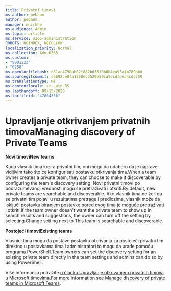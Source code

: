 ```yaml
---
title: Privatni timovi
ms.author: pebaum
author: pebaum
manager: mnirkhe
ms.audience: Admin
ms.topic: article
ms.service: o365-administration
ROBOTS: NOINDEX, NOFOLLOW
localization_priority: Normal
ms.collection: Adm_O365
ms.custom:
- "9001223"
- "6258"
ms.openlocfilehash: d81ac4790ab62f882bd35f0b8b4ea95a4b789abd
ms.sourcegitcommit: c6692ce0fa1358ec3529e59ca0ecdfdea4cdc759
ms.translationtype: MT
ms.contentlocale: sr-Latn-RS
ms.lasthandoff: 09/15/2020
ms.locfileid: "47804356"
---
```

# <a name="managing-discovery-of-private-teams"></a><span data-ttu-id="afa15-102">Upravljanje otkrivanjem privatnih timova</span><span class="sxs-lookup"><span data-stu-id="afa15-102">Managing discovery of Private Teams</span></span>

<span data-ttu-id="afa15-103">**Novi timovi**</span><span class="sxs-lookup"><span data-stu-id="afa15-103">**New teams**</span></span>

<span data-ttu-id="afa15-104">Kada vlasnik tima kreira privatni tim, oni mogu da odaberu da je naprave vidljivim tako što će konfigurisati postavku otkrivanja tima.</span><span class="sxs-lookup"><span data-stu-id="afa15-104">When a team owner creates a private team, they can choose to make it discoverable by configuring the team's discovery setting.</span></span> <span data-ttu-id="afa15-105">Novi privatni timovi po podrazumevanoj vrednosti mogu se pretraživati i otkriti.</span><span class="sxs-lookup"><span data-stu-id="afa15-105">By default, new private teams are searchable and discoverable.</span></span> <span data-ttu-id="afa15-106">Ako vlasnik tima ne želi da se privatni tim pojavi u rezultatima pretrage i predlozima, vlasnik može da isključi postavku biranjem postavke pored ovog tima je moguće pretraživati i otkriti.</span><span class="sxs-lookup"><span data-stu-id="afa15-106">If the team owner doesn't want the private team to show up in search results and suggestions, the owner can turn off the setting by selecting Change setting next to This team is searchable and discoverable.</span></span>  

<span data-ttu-id="afa15-107">**Postojeći timovi**</span><span class="sxs-lookup"><span data-stu-id="afa15-107">**Existing teams**</span></span>

<span data-ttu-id="afa15-108">Vlasnici tima mogu da postave postavku otkrivanja za postojeći privatni tim direktno u postavkama tima i administratori to mogu da urade pomoću programa PowerShell.</span><span class="sxs-lookup"><span data-stu-id="afa15-108">Team owners can set the discovery setting for an existing private team directly in the team settings and admins can do so by using PowerShell.</span></span>  

<span data-ttu-id="afa15-109">Više informacija potražite  [u članku Upravljanje otkrivanjem privatnih timova u Microsoft timovima](https://docs.microsoft.com/microsoftteams/manage-discovery-of-private-teams).</span><span class="sxs-lookup"><span data-stu-id="afa15-109">For more information see  [Manage discovery of private teams in Microsoft Teams](https://docs.microsoft.com/microsoftteams/manage-discovery-of-private-teams).</span></span>
